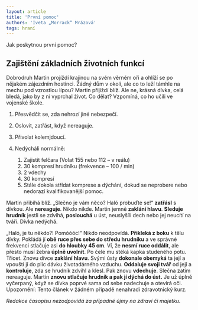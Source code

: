 ```yaml
---
layout: article
title: 'První pomoc'
authors: 'Iveta „Morrack“ Mrázová'
tags: hraní
---
```


Jak poskytnou první pomoc?

## Zajištění základních životních funkcí

Dobrodruh Martin projíždí krajinou na svém věrném oři a ohlíží se po nějakém zájezdním hostinci. Žádný dům v okolí, ale co to leží támhle na mechu pod vzrostlou lípou? Martin přijíždí blíž. Ale ne, krásná dívka, celá bledá, jako by z ní vyprchal život. Co dělat? Vzpomíná, co ho učili ve vojenské škole. 

1. Přesvědčit se, zda nehrozí jiné nebezpečí. 
2. Oslovit, zatřást, když nereaguje.
3. Přivolat kolemjdoucí.
4. Nedýchá­li normálně:
 
	1. Zajistit felčara (Volat 155 nebo 112 – v reálu) 
	2. 30 kompresí hrudníku (frekvence – 100 / min) 
	3. 2 vdechy 
	4. 30 kompresí 
	5. 	Stále dokola střídat komprese a dýchání, dokud se neprobere nebo nedorazí kvalifikovanější pomoc. 

Martin přibíhá blíž. 
„Slečno je vám něco? Haló probuďte se!“ **zatřásl** s dívkou. Ale **nereaguje**. Nikdo nikde. Martin jemně **zaklání hlavu**. **Sleduje hrudník** jestli se zdvíhá, **poslouchá** u úst, neuslyší­li dech nebo jej neucítí na tváři. Dívka nedýchá. 

„Haló, je tu někdo?! Pomóóóc!“ Nikdo neodpovídá. **Přikleká z boku** k tělu dívky. Pokládá jí **obě ruce přes sebe do středu hrudníku** a ve správné frekvenci stlačuje asi **do hloubky 4­5 cm**. Ví, že **nesmí ruce oddálit**, ale přesto musí žebra **úplně uvolnit**. Po čele mu stéká kapka studeného potu. Třicet. Znovu dívce **zaklání hlavu**. Svými ústy **dokonale obemyká** ta její a vpouští jí do plic dávku životadárného vzduchu. **Oddaluje svoji tvář** od její a **kontroluje**, zda se hrudník zdvihl a klesl. Pak znovu **vdechuje**. Slečna zatím nereaguje. Martin **znovu stlačuje hrudník a pak jí dýchá do úst.** Je už úplně vyčerpaný, když se dívka poprvé sama od sebe nadechuje a otevírá oči. Upozornění: Tento článek v žádném případě nenahradí zdravotnický kurz. 

*Redakce časopisu nezodpovídá za případné újmy na zdraví či majetku.*
